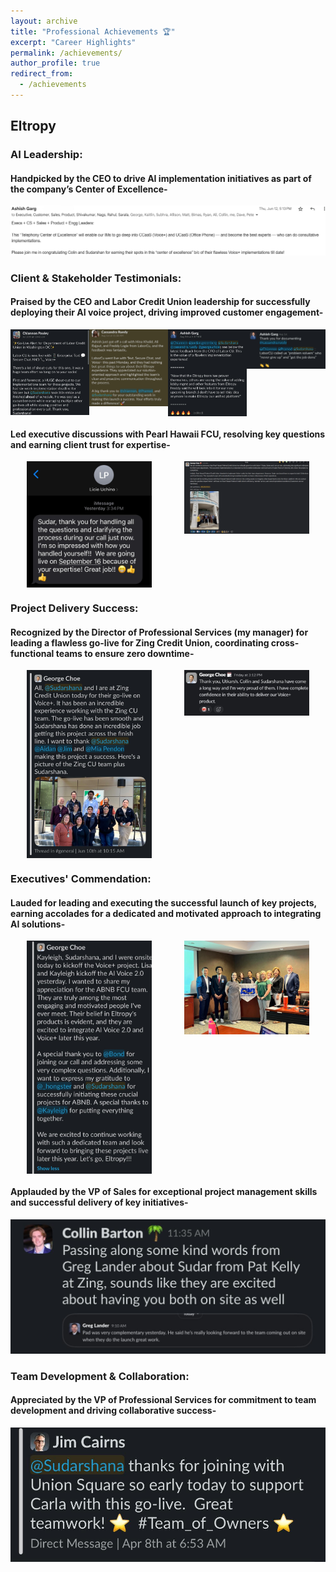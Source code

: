```yaml
---
layout: archive
title: "Professional Achievements 🏆"
excerpt: "Career Highlights"
permalink: /achievements/
author_profile: true
redirect_from:
  - /achievements
---
```


## Eltropy

### AI Leadership:
#### Handpicked by the CEO to drive AI implementation initiatives as part of the company’s Center of Excellence-
<center><img src="/images/EL-12.png" style="cursor: crosshair;"></center>

### Client & Stakeholder Testimonials:
#### Praised by the CEO and Labor Credit Union leadership for successfully deploying their AI voice project, driving improved customer engagement-
<div style="display: grid; grid-template-columns: repeat(4, 1fr); justify-items: center;">
  <img src="/images/EL-5.jpg" style="cursor: crosshair; width: 100%; max-width: 200px;">
  <img src="/images/EL-6.jpg" style="cursor: crosshair; width: 100%; max-width: 200px;">
  <img src="/images/EL-9.jpg" style="cursor: crosshair; width: 100%; max-width: 200px;">
  <img src="/images/EL-10.jpg" style="cursor: crosshair; width: 100%; max-width: 200px;">
</div>

#### Led executive discussions with Pearl Hawaii FCU, resolving key questions and earning client trust for expertise-
<div style="display: grid; grid-template-columns: repeat(2, 1fr); justify-items: center;">
  <img src="/images/EL-13.jpg" style="cursor: crosshair; width: 100%; max-width: 200px;">
  <img src="/images/EL-pearl.png" style="cursor: crosshair; width: 100%; max-width: 200px;">
</div>

### Project Delivery Success:
#### Recognized by the Director of Professional Services (my manager) for leading a flawless go-live for Zing Credit Union, coordinating cross-functional teams to ensure zero downtime-
<div style="display: grid; grid-template-columns: repeat(2, 1fr); justify-items: center;">
  <img src="/images/EL-3.jpg" style="cursor: crosshair; width: 100%; max-width: 200px;">
  <img src="/images/EL-14.jpg" style="cursor: crosshair; width: 100%; max-width: 200px;">
</div>

### Executives' Commendation:
#### Lauded for leading and executing the successful launch of key projects, earning accolades for a dedicated and motivated approach to integrating AI solutions-
<div style="display: grid; grid-template-columns: repeat(2, 1fr); justify-items: center;">
  <img src="/images/EL-4.jpg" style="cursor: crosshair; width: 100%; max-width: 200px;">
  <img src="/images/EL-2.jpg" style="cursor: crosshair; width: 100%; max-width: 200px;">
</div>

#### Applauded by the VP of Sales for exceptional project management skills and successful delivery of key initiatives-
<center><img src="/images/EL-11.jpg" style="cursor: crosshair;"></center>

### Team Development & Collaboration:
#### Appreciated by the VP of Professional Services for commitment to team development and driving collaborative success-
<center><img src="/images/EL-8.jpg" style="cursor: crosshair;"></center>
